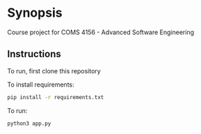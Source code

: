 # Synopsis
Course project for COMS 4156 - Advanced Software Engineering

## Instructions
To run, first clone this repository

To install requirements:
```sh
pip install -r requirements.txt
```
To run:
```sh
python3 app.py
```


